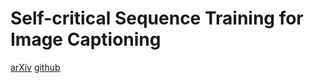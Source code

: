 # Self-critical Sequence Training for Image Captioning
[arXiv](https://arxiv.org/abs/1612.00563)
[github](https://github.com/ruotianluo/self-critical.pytorch)
